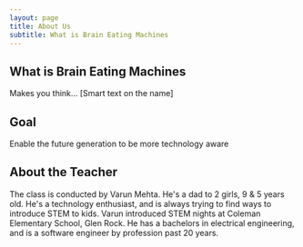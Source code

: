 ```yaml
---
layout: page
title: About Us
subtitle: What is Brain Eating Machines
---
```


## What is Brain Eating Machines

Makes you think... [Smart text on the name]


## Goal

Enable the future generation to be more technology aware


## About the Teacher
The class is conducted by Varun Mehta. He's a dad to 2 girls, 9 & 5 years old. He's a technology enthusiast, and is always trying to find ways to introduce STEM to kids. Varun introduced STEM nights at Coleman Elementary School, Glen Rock. He has a bachelors in electrical engineering, and is a software engineer by profession past 20 years.
